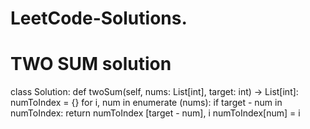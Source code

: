 # LeetCode-Solutions.
# TWO SUM solution

class Solution:
    def twoSum(self, nums: List[int], target: int) -> List[int]:
        numToIndex = {}
        for i, num in enumerate (nums):
            if target - num in numToIndex:
                return numToIndex [target - num], i
            numToIndex[num] = i
        
